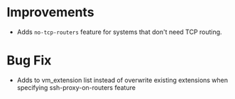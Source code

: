 # Improvements

- Adds `no-tcp-routers` feature for systems that don't need TCP routing.

# Bug Fix

* Adds to vm_extension list instead of overwrite existing extensions when specifying ssh-proxy-on-routers feature
